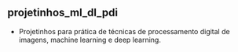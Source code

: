 ##  projetinhos_ml_dl_pdi


*   Projetinhos para prática de técnicas de processamento digital de imagens, machine learning e deep learning.
